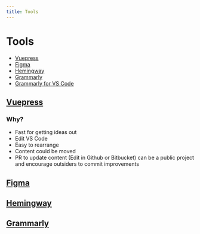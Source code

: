 ```yaml
---
title: Tools
---
```


# Tools

- [Vuepress](https://vuepress.vuejs.org/)
- [Figma](https://www.figma.com/downloads/)
- [Hemingway](http://www.hemingwayapp.com/)
- [Grammarly](https://support.grammarly.com/hc/en-us/articles/115000090792-What-is-Grammarly-)
- [Grammarly for VS Code](https://marketplace.visualstudio.com/items?itemName=znck.grammarly)

## [Vuepress](./vuepress/)

### Why?

- Fast for getting ideas out
- Edit VS Code
- Easy to rearrange
- Content could be moved
- PR to update content (Edit in Github or Bitbucket) can be a public project and encourage outsiders to commit improvements

## [Figma](./figma/)

## [Hemingway](./hemingway/)

## [Grammarly](./grammarly/)
